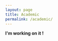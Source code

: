 ```yaml
---
layout: page
title: Academic
permalink: /academic/
---
```


**I'm working on it !**
<br>
<i class="fa fa-cog fa-spin fa-5x"></i>
